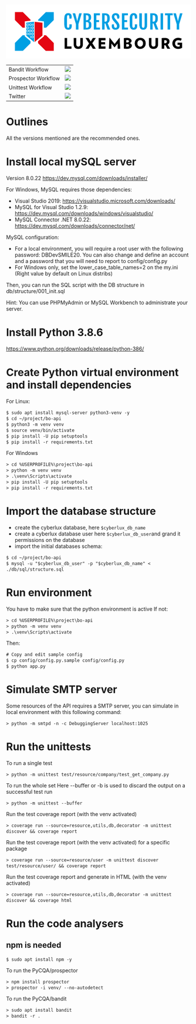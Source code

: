 ![logo](./doc/ecosystem-logo.jpg?raw=true "EcoSystem CYBERSECLUX")

<table>
<tr>
  <td>Bandit Workflow</td>
  <td><a href="https://github.com/CybersecLux/bo-api/actions/workflows/pycqa-bandit.yml"><img src="https://github.com/CybersecLux/bo-api/actions/workflows/pycqa-bandit.yml/badge.svg" /></a></td>
</tr>
<tr>
  <td>Prospector Workflow</td>
  <td><a href="https://github.com/CybersecLux/bo-api/actions/workflows/pycqa-prospector.yml"><img src="https://github.com/CybersecLux/bo-api/actions/workflows/pycqa-prospector.yml/badge.svg" /></a></td>
</tr>
<tr>
  <td>Unittest Workflow</td>
  <td><a href="https://github.com/CybersecLux/bo-api/actions/workflows/unittest.yml"><img src="https://github.com/CybersecLux/bo-api/actions/workflows/unittest.yml/badge.svg" /></a></td>
</tr>
<tr>
  <td>Twitter</td>
  <td><a href="https://twitter.com/CybersecLux"><img src="https://img.shields.io/twitter/follow/CybersecLux.svg?style=social&label=Follow" /></a></td>
</tr>
</table>

# Outlines

All the versions mentioned are the recommended ones.

# Install local mySQL server

Version 8.0.22
https://dev.mysql.com/downloads/installer/

For Windows, MySQL requires those dependencies:
- Visual Studio 2019: https://visualstudio.microsoft.com/downloads/
- MySQL for Visual Studio 1.2.9: https://dev.mysql.com/downloads/windows/visualstudio/
- MySQL Connector .NET 8.0.22: https://dev.mysql.com/downloads/connector/net/

MySQL configuration:
- For a local environment, you will require a root user with the following password: DBDevSMILE20. You can also change and define an account and a password that you will need to report to config/config.py
- For Windows only, set the lower_case_table_names=2 on the my.ini (Right value by default on Linux distribs)

Then, you can run the SQL script with the DB structure in db/structure/001_init.sql

Hint: You can use PHPMyAdmin or MySQL Workbench to administrate your server.

# Install Python 3.8.6

https://www.python.org/downloads/release/python-386/

# Create Python virtual environment and install dependencies

For Linux:
```
$ sudo apt install mysql-server python3-venv -y
$ cd ~/project/bo-api
$ python3 -m venv venv
$ source venv/bin/activate
$ pip install -U pip setuptools
$ pip install -r requirements.txt
```

For Windows
```
> cd %USERPROFILE%\project\bo-api
> python -m venv venv
> .\venv\Scripts\activate
> pip install -U pip setuptools
> pip install -r requirements.txt
```

# Import the database structure

- create the cyberlux database, here `$cyberlux_db_name`
- create a cyberlux database user here `$cyberlux_db_user`and grand it permissions on the database
- import the initial databases schema:

```
$ cd ~/project/bo-api
$ mysql -u "$cyberlux_db_user" -p "$cyberlux_db_name" < ./db/sql/structure.sql
```

# Run environment

You have to make sure that the python environment is active
If not:
```
> cd %USERPROFILE%\project\bo-api
> python -m venv venv
> .\venv\Scripts\activate
```

Then:
```
# Copy and edit sample config
$ cp config/config.py.sample config/config.py
$ python app.py
```

# Simulate SMTP server

Some resources of the API requires a SMTP server, you can simulate in local environment with this following command:
```
> python -m smtpd -n -c DebuggingServer localhost:1025
```

# Run the unittests

To run a single test
```
> python -m unittest test/resource/company/test_get_company.py
```

To run the whole set
Here --buffer or -b is used to discard the output on a successful test run
```
> python -m unittest --buffer
```

Run the test coverage report (with the venv activated)
```
> coverage run --source=resource,utils,db,decorator -m unittest discover && coverage report
```

Run the test coverage report (with the venv activated) for a specific package
```
> coverage run --source=resource/user -m unittest discover test/resource/user/ && coverage report
```

Run the test coverage report and generate in HTML (with the venv activated)
```
> coverage run --source=resource,utils,db,decorator -m unittest discover && coverage html
```

# Run the code analysers

## npm is needed

```
$ sudo apt install npm -y
```

To run the PyCQA/prospector 
```
> npm install prospector
> prospector -i venv/ --no-autodetect
```

To run the PyCQA/bandit 
```
> sudo apt install bandit
> bandit -r .
```
